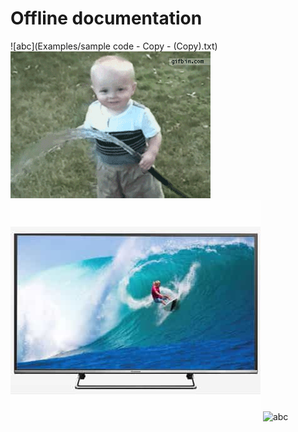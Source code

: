 
# Offline documentation
![abc](Examples/sample code - Copy - (Copy).txt)
![abc](Images/DW5b056d587a99050cec46d5d8.gif)
![abc](DevImages/Webp.net-resizeimage-4-2(1).jpg)
![abc](DevImages/funny-gifs-Stop-the-clown-mom-it-driving-me-crazyyy)
